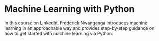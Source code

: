 # Machine Learning with Python

In this course on LinkedIn, Frederick Nwanganga introduces machine learning in an approachable way and provides step-by-step guidance on how to get started with machine learning via Python. 
